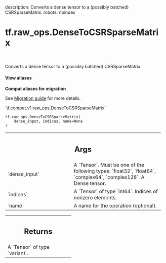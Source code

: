 description: Converts a dense tensor to a (possibly batched) CSRSparseMatrix.
robots: noindex

# tf.raw_ops.DenseToCSRSparseMatrix

<!-- Insert buttons and diff -->

<table class="tfo-notebook-buttons tfo-api nocontent" align="left">

</table>



Converts a dense tensor to a (possibly batched) CSRSparseMatrix.

<section class="expandable">
  <h4 class="showalways">View aliases</h4>
  <p>
<b>Compat aliases for migration</b>
<p>See
<a href="https://www.tensorflow.org/guide/migrate">Migration guide</a> for
more details.</p>
<p>`tf.compat.v1.raw_ops.DenseToCSRSparseMatrix`</p>
</p>
</section>

<pre class="devsite-click-to-copy prettyprint lang-py tfo-signature-link">
<code>tf.raw_ops.DenseToCSRSparseMatrix(
    dense_input, indices, name=None
)
</code></pre>



<!-- Placeholder for "Used in" -->


<!-- Tabular view -->
 <table class="responsive fixed orange">
<colgroup><col width="214px"><col></colgroup>
<tr><th colspan="2"><h2 class="add-link">Args</h2></th></tr>

<tr>
<td>
`dense_input`
</td>
<td>
A `Tensor`. Must be one of the following types: `float32`, `float64`, `complex64`, `complex128`.
A Dense tensor.
</td>
</tr><tr>
<td>
`indices`
</td>
<td>
A `Tensor` of type `int64`. Indices of nonzero elements.
</td>
</tr><tr>
<td>
`name`
</td>
<td>
A name for the operation (optional).
</td>
</tr>
</table>



<!-- Tabular view -->
 <table class="responsive fixed orange">
<colgroup><col width="214px"><col></colgroup>
<tr><th colspan="2"><h2 class="add-link">Returns</h2></th></tr>
<tr class="alt">
<td colspan="2">
A `Tensor` of type `variant`.
</td>
</tr>

</table>

